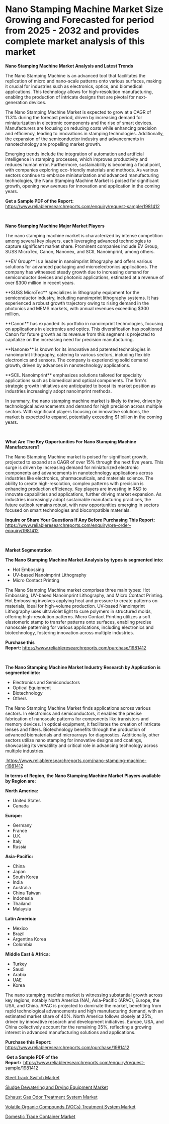 <p><h1>Nano Stamping Machine Market Size Growing and Forecasted for period from 2025 - 2032 and provides complete market analysis of this market</h1></p><p><strong>Nano Stamping Machine Market Analysis and Latest Trends</strong></p>
<p><p>The Nano Stamping Machine is an advanced tool that facilitates the replication of micro and nano-scale patterns onto various surfaces, making it crucial for industries such as electronics, optics, and biomedical applications. This technology allows for high-resolution manufacturing, enabling the production of intricate designs that are pivotal for next-generation devices.</p><p>The Nano Stamping Machine Market is expected to grow at a CAGR of 11.3% during the forecast period, driven by increasing demand for miniaturization in electronic components and the rise of smart devices. Manufacturers are focusing on reducing costs while enhancing precision and efficiency, leading to innovations in stamping technologies. Additionally, the expansion of the semiconductor industry and advancements in nanotechnology are propelling market growth.</p><p>Emerging trends include the integration of automation and artificial intelligence in stamping processes, which improves productivity and reduces human error. Furthermore, sustainability is becoming a focal point, with companies exploring eco-friendly materials and methods. As various sectors continue to embrace miniaturization and advanced manufacturing technologies, the Nano Stamping Machine Market is poised for significant growth, opening new avenues for innovation and application in the coming years.</p></p>
<p><strong>Get a Sample PDF of the Report:&nbsp;</strong> <a href="https://www.reliableresearchreports.com/enquiry/request-sample/1981412?utm_campaign=16&utm_medium=2&utm_source=Github&utm_content=ia&utm_term=02032025&utm_id=nano-stamping-machine">https://www.reliableresearchreports.com/enquiry/request-sample/1981412</a></p>
<p>&nbsp;</p>
<p><strong>Nano Stamping Machine Major Market Players</strong></p>
<p><p>The nano stamping machine market is characterized by intense competition among several key players, each leveraging advanced technologies to capture significant market share. Prominent companies include EV Group, SUSS MicroTec, Canon, Nanonex, and SCIL Nanoimprint, among others.</p><p>**EV Group** is a leader in nanoimprint lithography and offers various solutions for advanced packaging and microelectronics applications. The company has witnessed steady growth due to increasing demand for semiconductor devices and photonic applications, estimated at a revenue of over $300 million in recent years.</p><p>**SUSS MicroTec** specializes in lithography equipment for the semiconductor industry, including nanoimprint lithography systems. It has experienced a robust growth trajectory owing to rising demand in the photonics and MEMS markets, with annual revenues exceeding $300 million.</p><p>**Canon** has expanded its portfolio in nanoimprint technologies, focusing on applications in electronics and optics. This diversification has positioned Canon for future growth as its revenue from this segment is projected to capitalize on the increasing need for precision manufacturing.</p><p>**Nanonex** is known for its innovative and patented technologies in nanoimprint lithography, catering to various sectors, including flexible electronics and sensors. The company is experiencing solid demand growth, driven by advances in nanotechnology applications.</p><p>**SCIL Nanoimprint** emphasizes solutions tailored for specialty applications such as biomedical and optical components. The firm's strategic growth initiatives are anticipated to boost its market position as industries increasingly adopt nanoimprint methods.</p><p>In summary, the nano stamping machine market is likely to thrive, driven by technological advancements and demand for high precision across multiple sectors. With significant players focusing on innovative solutions, the market is expected to expand, potentially exceeding $1 billion in the coming years.</p></p>
<p>&nbsp;</p>
<p><strong>What Are The Key Opportunities For Nano Stamping Machine Manufacturers?</strong></p>
<p><p>The Nano Stamping Machine market is poised for significant growth, projected to expand at a CAGR of over 15% through the next five years. This surge is driven by increasing demand for miniaturized electronic components and advancements in nanotechnology applications across industries like electronics, pharmaceuticals, and materials science. The ability to create high-resolution, complex patterns with precision is enhancing production efficiency. Key players are investing in R&D to innovate capabilities and applications, further driving market expansion. As industries increasingly adopt sustainable manufacturing practices, the future outlook remains robust, with new opportunities emerging in sectors focused on smart technologies and biocompatible materials.</p></p>
<p><strong>Inquire or Share Your Questions If Any Before Purchasing This Report:</strong> <a href="https://www.reliableresearchreports.com/enquiry/pre-order-enquiry/1981412?utm_campaign=16&utm_medium=2&utm_source=Github&utm_content=ia&utm_term=02032025&utm_id=nano-stamping-machine">https://www.reliableresearchreports.com/enquiry/pre-order-enquiry/1981412</a></p>
<p>&nbsp;</p>
<p><strong>Market Segmentation</strong></p>
<p><strong>The Nano Stamping Machine Market Analysis by types is segmented into:</strong></p>
<p><ul><li>Hot Embossing</li><li>UV-based Nanoimprint Lithography</li><li>Micro Contact Printing</li></ul></p>
<p><p>The Nano Stamping Machine market comprises three main types: Hot Embossing, UV-based Nanoimprint Lithography, and Micro Contact Printing. Hot Embossing involves applying heat and pressure to create patterns on materials, ideal for high-volume production. UV-based Nanoimprint Lithography uses ultraviolet light to cure polymers in structured molds, offering high-resolution patterns. Micro Contact Printing utilizes a soft elastomeric stamp to transfer patterns onto surfaces, enabling precise nanoscale patterning for various applications, including electronics and biotechnology, fostering innovation across multiple industries.</p></p>
<p><strong>Purchase this Report:&nbsp;</strong><a href="https://www.reliableresearchreports.com/purchase/1981412?utm_campaign=16&utm_medium=2&utm_source=Github&utm_content=ia&utm_term=02032025&utm_id=nano-stamping-machine">https://www.reliableresearchreports.com/purchase/1981412</a></p>
<p>&nbsp;</p>
<p><strong>The Nano Stamping Machine Market Industry Research by Application is segmented into:</strong></p>
<p><ul><li>Electronics and Semiconductors</li><li>Optical Equipment</li><li>Biotechnology</li><li>Others</li></ul></p>
<p><p>The Nano Stamping Machine Market finds applications across various sectors. In electronics and semiconductors, it enables the precise fabrication of nanoscale patterns for components like transistors and memory devices. In optical equipment, it facilitates the creation of intricate lenses and filters. Biotechnology benefits through the production of advanced biomaterials and microarrays for diagnostics. Additionally, other sectors utilize nano stamping for innovative designs and coatings, showcasing its versatility and critical role in advancing technology across multiple industries.</p></p>
<p><a href="https://www.reliableresearchreports.com/nano-stamping-machine-r1981412?utm_campaign=16&utm_medium=2&utm_source=Github&utm_content=ia&utm_term=02032025&utm_id=nano-stamping-machine">&nbsp;https://www.reliableresearchreports.com/nano-stamping-machine-r1981412</a></p>
<p><strong>In terms of Region, the Nano Stamping Machine Market Players available by Region are:</strong></p>
<p>
    <p> <strong> North America: </strong>
        <ul>
            <li>United States</li>
            <li>Canada</li>
        </ul>
        </p> 
    <p> <strong> Europe: </strong>
        <ul>
            <li>Germany</li>
            <li>France</li>
            <li>U.K.</li>
            <li>Italy</li>
            <li>Russia</li>
        </ul>
        </p> 
    <p> <strong> Asia-Pacific: </strong>
        <ul>
            <li>China</li>
            <li>Japan</li>
            <li>South Korea</li>
            <li>India</li>
            <li>Australia</li>
            <li>China Taiwan</li>
            <li>Indonesia</li>
            <li>Thailand</li>
            <li>Malaysia</li>
        </ul>
        </p> 
    <p> <strong> Latin America: </strong>
        <ul>
            <li>Mexico</li>
            <li>Brazil</li>
            <li>Argentina Korea</li>
            <li>Colombia</li>
        </ul>
        </p> 
    <p> <strong> Middle East & Africa: </strong>
        <ul>
            <li>Turkey</li>
            <li>Saudi</li>
            <li>Arabia</li>
            <li>UAE</li>
            <li>Korea</li>
        </ul>
    </p>
    </p>
<p><p>The nano stamping machine market is witnessing substantial growth across key regions, notably North America (NA), Asia-Pacific (APAC), Europe, the USA, and China. APAC is projected to dominate the market, benefiting from rapid technological advancements and high manufacturing demand, with an estimated market share of 40%. North America follows closely at 25%, driven by innovative research and development initiatives. Europe, USA, and China collectively account for the remaining 35%, reflecting a growing interest in advanced manufacturing solutions and applications.</p></p>
<p><strong>Purchase this Report: </strong><a href="https://www.reliableresearchreports.com/purchase/1981412?utm_campaign=16&utm_medium=2&utm_source=Github&utm_content=ia&utm_term=02032025&utm_id=nano-stamping-machine">https://www.reliableresearchreports.com/purchase/1981412</a></p>
<p>&nbsp;<strong>Get a Sample PDF of the Report:&nbsp;&nbsp;</strong><a href="https://www.reliableresearchreports.com/enquiry/request-sample/1981412?utm_campaign=16&utm_medium=2&utm_source=Github&utm_content=ia&utm_term=02032025&utm_id=nano-stamping-machine">https://www.reliableresearchreports.com/enquiry/request-sample/1981412</a></p>
<p><strong></strong></p>
<p><p><a href="https://github.com/osamhcombre/Market-Research-Report-List-1/blob/main/steel-track-switch-market.md?utm_campaign=16&utm_medium=2&utm_source=Github&utm_content=ia&utm_term=02032025&utm_id=nano-stamping-machine">Steel Track Switch Market</a></p><p><a href="https://github.com/guleealhani/Market-Research-Report-List-1/blob/main/sludge-dewatering-and-drying-equipment-market.md?utm_campaign=16&utm_medium=2&utm_source=Github&utm_content=ia&utm_term=02032025&utm_id=nano-stamping-machine">Sludge Dewatering and Drying Equipment Market</a></p><p><a href="https://github.com/nibbsmantji/Market-Research-Report-List-1/blob/main/exhaust-gas-odor-treatment-system-market.md?utm_campaign=16&utm_medium=2&utm_source=Github&utm_content=ia&utm_term=02032025&utm_id=nano-stamping-machine">Exhaust Gas Odor Treatment System Market</a></p><p><a href="https://github.com/leehihkl/Market-Research-Report-List-1/blob/main/volatile-organic-compounds-vocs-treatment-system-market.md?utm_campaign=16&utm_medium=2&utm_source=Github&utm_content=ia&utm_term=02032025&utm_id=nano-stamping-machine">Volatile Organic Compounds (VOCs) Treatment System Market</a></p><p><a href="https://github.com/cobinaydin13/Market-Research-Report-List-1/blob/main/domestic-trade-container-market.md?utm_campaign=16&utm_medium=2&utm_source=Github&utm_content=ia&utm_term=02032025&utm_id=nano-stamping-machine">Domestic Trade Container Market</a></p></p>